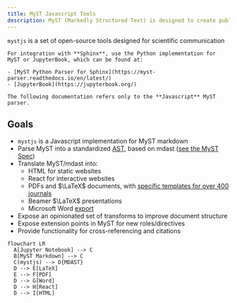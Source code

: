 ```yaml
---
title: MyST Javascript Tools
description: MyST (Markedly Structured Text) is designed to create publication-quality documents written entirely in Markdown.
---
```


`mystjs` is a set of open-source tools designed for scientific communication

```{important}
For integration with **Sphinx**, use the Python implementation for MyST or JupyterBook, which can be found at:

- [MyST Python Parser for Sphinx](https://myst-parser.readthedocs.io/en/latest/)
- [JupyterBook](https://jupyterbook.org/)

The following documentation refers only to the **Javascript** MyST parser.
```

## Goals

- `mystjs` is a Javascript implementation for MyST markdown
- Parse MyST into a standardized [AST](wiki:Abstract_Syntax_Tree), based on mdast ([see the MyST Spec](https://spec2.myst.tools))
- Translate MyST/mdast into:
  - HTML for static websites
  - React for interactive websites
  - PDFs and $\LaTeX$ documents, with [specific templates for over 400 journals](./creating-pdf-documents.md)
  - Beamer $\LaTeX$ presentations
  - Microsoft Word [export](./creating-word-documents.md)
- Expose an opinionated set of transforms to improve document structure
- Expose extension points in MyST for new roles/directives
- Provide functionality for cross-referencing and citations

```{mermaid}
flowchart LR
  A[Jupyter Notebook] --> C
  B[MyST Markdown] --> C
  C(mystjs) --> D{MDAST}
  D --> E[LaTeX]
  E --> F[PDF]
  D --> G[Word]
  D --> H[React]
  D --> I[HTML]
```
